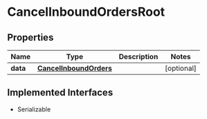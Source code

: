 

# CancelInboundOrdersRoot


## Properties

Name | Type | Description | Notes
------------ | ------------- | ------------- | -------------
**data** | [**CancelInboundOrders**](CancelInboundOrders.md) |  |  [optional]


## Implemented Interfaces

* Serializable


